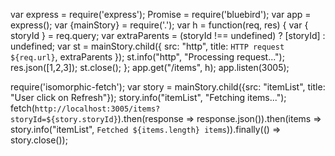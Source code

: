 var express = require('express');
Promise = require('bluebird');
var app = express();
var {mainStory} = require('.');
var h = function(req, res) {    var { storyId } = req.query;    var extraParents = (storyId !== undefined) ? [storyId] : undefined;    var st = mainStory.child({ src: "http", title: `HTTP request ${req.url}`, extraParents });    st.info("http", "Processing request...");    res.json([1,2,3]);    st.close(); };
app.get("/items", h);
app.listen(3005);


require('isomorphic-fetch');
var story = mainStory.child({src: "itemList", title: "User click on Refresh"});
story.info("itemList", "Fetching items...");
fetch(`http://localhost:3005/items?storyId=${story.storyId}`).then(response => response.json()).then(items => story.info("itemList", `Fetched ${items.length} items`)).finally(() => story.close());
